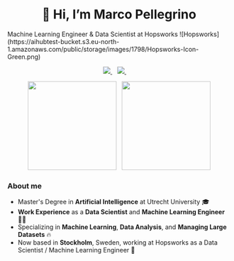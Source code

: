 <h1 align="center">👋 Hi, I’m Marco Pellegrino</h1>
Machine Learning Engineer & Data Scientist at Hopsworks ![Hopsworks](https://aihubtest-bucket.s3.eu-north-1.amazonaws.com/public/storage/images/1798/Hopsworks-Icon-Green.png)


<p align='center'>
  <a href="https://www.linkedin.com/in/marco-pellegrino-it/">
    <img src="https://img.shields.io/badge/LinkedIn-0077B5?style=for-the-badge&logo=linkedin&logoColor=white"></img>
  </a>&nbsp;&nbsp;
  <a href="mailto:marcopellegrino.it@gmail.com">
    <img src="https://img.shields.io/badge/Gmail-D14836?style=for-the-badge&logo=gmail&logoColor=white"></img>
  </a> &nbsp;&nbsp;
  </a>&nbsp;&nbsp;
</p>

<p align='center'>
  <a href="#"><img src="https://github-readme-stats.vercel.app/api/top-langs/?username=marcopellegrinoit&count_private=true&theme=tokyonight&layout=donut&langs_count=6" height=200></a>&nbsp;&nbsp;
  <a href="#"><img src="https://github-readme-stats.vercel.app/api?username=marcopellegrinoit&show_icons=true&count_private=true&theme=tokyonight" height=200></a>
</p>

<h3>About me</h3>

* Master's Degree in **Artificial Intelligence** at Utrecht University 🎓
* **Work Experience** as a **Data Scientist** and **Machine Learning Engineer** 👨‍💻
* Specializing in **Machine Learning**, **Data Analysis**, and **Managing Large Datasets** 🔥
* Now based in **Stockholm**, Sweden, working at Hopsworks as a Data Scientist / Machine Learning Engineer 📍
